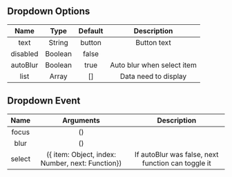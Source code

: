 ## Dropdown Options

|Name|Type|Default|Description|
|:-:|:-:|:-:|:-:|
|text| String | button | Button text |
|disabled| Boolean | false||
|autoBlur| Boolean | true | Auto blur when select item|
|list| Array | [] | Data need to display|

## Dropdown Event

|Name|Arguments|Description|
|:-:|:-:|:-:|
|focus| () ||
|blur| () ||
|select| ({ item: Object, index: Number, next: Function}) |If autoBlur was false, next function can toggle it|